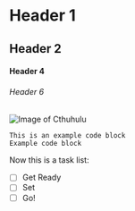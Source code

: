 # Header 1
## Header 2
#### Header 4
###### Header 6

![Image of Cthuhulu](https://st2.depositphotos.com/3584689/49428/i/600/depositphotos_494287294-stock-photo-dark-fantasy-scene-showing-cthulhu.jpg)

```
This is an example code block
Example code block
```

Now this is a task list:
- [ ] Get Ready
- [ ] Set
- [ ] Go!
